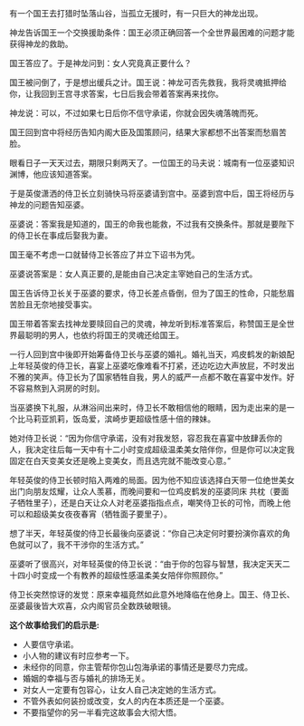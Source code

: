 有一个国王去打猎时坠落山谷，当孤立无援时，有一只巨大的神龙出现。

神龙告诉国王一个交换援助条件：国王必须正确回答一个全世界最困难的问题才能获得神龙的救助。

国王答应了。于是神龙问到：女人究竟真正要什么？

国王被问倒了，于是想出缓兵之计。国王说：神龙可否先救我，我将灵魂抵押给你，让我回到王宫寻求答案，七日后我会带着答案再来找你。

神龙说：可以，不过如果七日后你不信守承诺，你就会因失魂落魄而死。

国王回到宫中将经历告知内阁大臣及国策顾问，结果大家都想不出答案而愁眉苦脸。

眼看日子一天天过去，期限只剩两天了。一位国王的马夫说：城南有一位巫婆知识渊博，他应该知道答案。

于是英俊潇洒的侍卫长立刻骑快马将巫婆请到宫中。巫婆到宫中后，国王将经历与神龙的问题告知巫婆。

巫婆说：答案我是知道的，国王的命我也能救，不过我有交换条件。那就是要陛下的侍卫长在事成后娶我为妻。

国王毫不考虑一口就替侍卫长答应了并立下诏书为凭。

巫婆说答案是：女人真正要的,是能由自己决定主宰她自己的生活方式。

国王告诉侍卫长关于巫婆的要求，侍卫长差点昏倒，但为了国王的性命，只能愁眉苦脸且无奈地接受事实。

国王带着答案去找神龙要赎回自己的灵魂，神龙听到标准答案后，称赞国王是全世界最聪明的男人，也依约将国王的灵魂还给国王。

一行人回到宫中後即开始筹备侍卫长与巫婆的婚礼。婚礼当天，鸡皮鹤发的新娘配上年轻英俊的侍卫长，喜宴上巫婆吃像难看不打紧，还边吃边大声放屁，不时发出不雅的笑声。侍卫长为了国家牺牲自我，男人的威严一点都不敢在喜宴中发作。好不容易熬到入洞房的时刻。

当巫婆换下礼服，从淋浴间出来时，侍卫长不敢相信他的眼睛，因为走出来的是一个比马莉亚凯莉，饭岛爱，滨崎步更超级性感十倍的辣妹。

她对侍卫长说：“因为你信守承诺，没有对我发怒，容忍我在喜宴中放肆丢你的人，我决定往后每一天中有十二小时变成超级温柔美女陪伴你，但是你可以决定我固定在白天变美女还是晚上变美女，而且选完就不能改变心意。”

年轻英俊的侍卫长顿时陷入两难的局面。因为他不知应该选择白天带一位绝世美女出门向朋友炫耀，让众人羡慕，而晚间要和一位鸡皮鹤发的巫婆同床 共枕（要面子牺牲里子），还是白天让众人对老巫婆指指点点，嘲笑侍卫长的可怜，而晚上他可以和超级美女夜夜春宵（牺牲面子要里子）。

想了半天，年轻英俊的侍卫长最後向巫婆说：“你自己决定何时要扮演你喜欢的角色就可以了，我不干涉你的生活方式。”

巫婆听了很高兴，对年轻英俊的侍卫长说：“由于你的包容与智慧，我决定天天二十四小时变成一个有教养的超级性感温柔美女陪伴你照顾你。”

侍卫长突然惊讶的发觉：原来幸福竟然如此意外地降临在他身上。国王、侍卫长、巫婆最後皆大欢喜，众内阁官员全数跌破眼镜。

**这个故事给我们的启示是:**

* 人要信守承诺。
* 小人物的建议有时应参考一下。
* 未经你的同意，你主管帮你包山包海承诺的事情还是要尽力完成。
* 婚姻的幸福与否与婚礼的排场无关。
* 对女人一定要有包容心，让女人自己决定她的生活方式。
* 不管外表如何装扮或改变，女人的内在本质还是一个巫婆。
* 不要指望你的另一半看完这故事会大彻大悟。